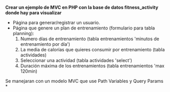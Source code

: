 **Crear un ejemplo de MVC en PHP con la base de datos fitness_activity donde hay para visualizar**

- Página para generar/registrar un usuario.
- Página que genere un plan de entrenamiento (formulario para tabla planning):
  1. Numero días de entrenamiento (tabla entrenamientos 'minutos de entrenamiento por día')
  2. La media de calorías que quieres consumir por entrenamiento (tabla actividades)
  3. Seleccionar una actividad (tabla actividades 'select')
  4. Duración máxima de los entrenamientos (tabla entrenamientos 'max 120min)

Se manejaran con un modelo MVC que use Path Variables y Query Params *
